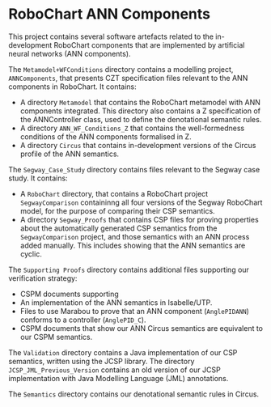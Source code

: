 # RoboChart ANN Components

This project contains several software artefacts related to the in-development RoboChart components that are implemented by artificial neural networks (ANN components).

The `Metamodel+WFConditions` directory contains a modelling project, `ANNComponents`, that presents CZT specification files relevant to the ANN components in RoboChart. 
It contains: 
- A directory `Metamodel` that contains the RoboChart metamodel with ANN components integrated. This directory also contains a Z specification of the ANNController class, used to define the denotational semantic rules. 
- A directory `ANN_WF_Conditions_Z` that contains the well-formedness conditions of the ANN components formalised in Z.
- A directory `Circus` that contains in-development versions of the Circus profile of the ANN semantics.

The `Segway_Case_Study` directory contains files relevant to the Segway case study. It contains: 
 - A `RoboChart` directory, that contains a RoboChart project `SegwayComparison` containinng all four versions of the Segway RoboChart model, 
   for the purpose of comparing their CSP semantics. 
 - A directory `Segway_Proofs` that contains CSP files for proving properties about the automatically generated CSP semantics from the 
   `SegwayComparison` project, and those semantics with an ANN process added manually. This includes showing that the ANN semantics are cyclic. 

The `Supporting Proofs` directory contains additional files supporting our verification strategy:
- CSPM documents supporting 
- An implementation of the ANN semantics in Isabelle/UTP. 
- Files to use Marabou to prove that an ANN component (`AnglePIDANN`) conforms to a controller (`AnglePID_C`). 
- CSPM documents that show our ANN Circus semantics are equivalent to our CSPM semantics. 

The `Validation` directory contains a Java implementation of our CSP semantics, written using the JCSP library. The directory `JCSP_JML_Previous_Version` contains 
an old version of our JCSP implementation with Java Modelling Language (JML) annotations.

The `Semantics` directory contains our denotational semantic rules in Circus.  
